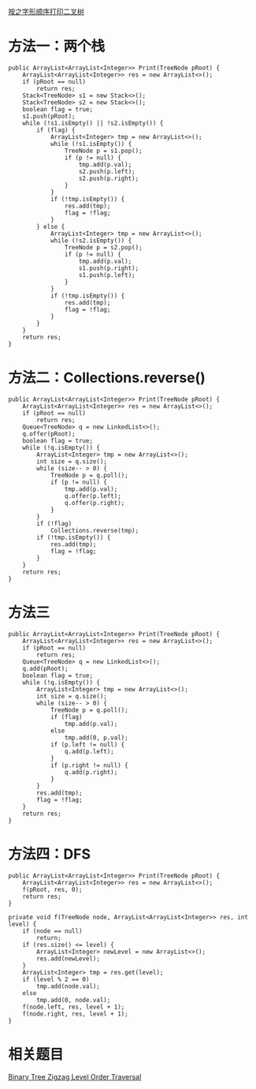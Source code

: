 [按之字形顺序打印二叉树](https://www.nowcoder.com/practice/91b69814117f4e8097390d107d2efbe0?tpId=13&tqId=11212&tPage=1&rp=1&ru=/ta/coding-interviews&qru=/ta/coding-interviews/question-ranking&from=cyc_github)

# 方法一：两个栈

    public ArrayList<ArrayList<Integer>> Print(TreeNode pRoot) {
        ArrayList<ArrayList<Integer>> res = new ArrayList<>();
        if (pRoot == null)
            return res;
        Stack<TreeNode> s1 = new Stack<>();
        Stack<TreeNode> s2 = new Stack<>();
        boolean flag = true;
        s1.push(pRoot);
        while (!s1.isEmpty() || !s2.isEmpty()) {
            if (flag) {
                ArrayList<Integer> tmp = new ArrayList<>();
                while (!s1.isEmpty()) {
                    TreeNode p = s1.pop();
                    if (p != null) {
                        tmp.add(p.val);
                        s2.push(p.left);
                        s2.push(p.right);
                    }
                }
                if (!tmp.isEmpty()) {
                    res.add(tmp);
                    flag = !flag;
                }
            } else {
                ArrayList<Integer> tmp = new ArrayList<>();
                while (!s2.isEmpty()) {
                    TreeNode p = s2.pop();
                    if (p != null) {
                        tmp.add(p.val);
                        s1.push(p.right);
                        s1.push(p.left);
                    }
                }
                if (!tmp.isEmpty()) {
                    res.add(tmp);
                    flag = !flag;
                }
            }
        }
        return res;
    }

# 方法二：Collections.reverse()

    public ArrayList<ArrayList<Integer>> Print(TreeNode pRoot) {
        ArrayList<ArrayList<Integer>> res = new ArrayList<>();
        if (pRoot == null)
            return res;
        Queue<TreeNode> q = new LinkedList<>();
        q.offer(pRoot);
        boolean flag = true;
        while (!q.isEmpty()) {
            ArrayList<Integer> tmp = new ArrayList<>();
            int size = q.size();
            while (size-- > 0) {
                TreeNode p = q.poll();
                if (p != null) {
                    tmp.add(p.val);
                    q.offer(p.left);
                    q.offer(p.right);
                }
            }
            if (!flag)
                Collections.reverse(tmp);
            if (!tmp.isEmpty()) {
                res.add(tmp);
                flag = !flag;
            }
        }
        return res;
    }

# 方法三

    public ArrayList<ArrayList<Integer>> Print(TreeNode pRoot) {
        ArrayList<ArrayList<Integer>> res = new ArrayList<>();
        if (pRoot == null)
            return res;
        Queue<TreeNode> q = new LinkedList<>();
        q.add(pRoot);
        boolean flag = true;
        while (!q.isEmpty()) {
            ArrayList<Integer> tmp = new ArrayList<>();
            int size = q.size();
            while (size-- > 0) {
                TreeNode p = q.poll();
                if (flag)
                    tmp.add(p.val);
                else
                    tmp.add(0, p.val);
                if (p.left != null) {
                    q.add(p.left);
                }
                if (p.right != null) {
                    q.add(p.right);
                }
            }
            res.add(tmp);
            flag = !flag;
        }
        return res;
    }

# 方法四：DFS

    public ArrayList<ArrayList<Integer>> Print(TreeNode pRoot) {
        ArrayList<ArrayList<Integer>> res = new ArrayList<>();
        f(pRoot, res, 0);
        return res;
    }

    private void f(TreeNode node, ArrayList<ArrayList<Integer>> res, int level) {
        if (node == null)
            return;
        if (res.size() <= level) {
            ArrayList<Integer> newLevel = new ArrayList<>();
            res.add(newLevel);
        }
        ArrayList<Integer> tmp = res.get(level);
        if (level % 2 == 0)
            tmp.add(node.val);
        else
            tmp.add(0, node.val);
        f(node.left, res, level + 1);
        f(node.right, res, level + 1);
    }

# 相关题目

[Binary Tree Zigzag Level Order Traversal](https://leetcode.com/problems/binary-tree-zigzag-level-order-traversal/)
